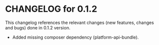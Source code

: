 # CHANGELOG for 0.1.2

This changelog references the relevant changes (new features, changes and bugs) done in 0.1.2 version.

  * Added missing composer dependency (platform-api-bundle).
